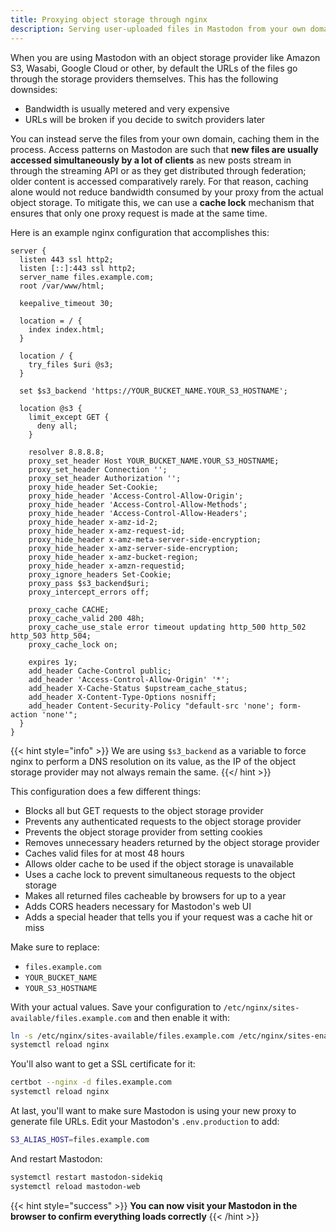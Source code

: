 ```yaml
---
title: Proxying object storage through nginx
description: Serving user-uploaded files in Mastodon from your own domain
---
```


When you are using Mastodon with an object storage provider like Amazon S3, Wasabi, Google Cloud or other, by default the URLs of the files go through the storage providers themselves. This has the following downsides:

- Bandwidth is usually metered and very expensive
- URLs will be broken if you decide to switch providers later

You can instead serve the files from your own domain, caching them in the process. Access patterns on Mastodon are such that **new files are usually accessed simultaneously by a lot of clients** as new posts stream in through the streaming API or as they get distributed through federation; older content is accessed comparatively rarely. For that reason, caching alone would not reduce bandwidth consumed by your proxy from the actual object storage. To mitigate this, we can use a **cache lock** mechanism that ensures that only one proxy request is made at the same time.

Here is an example nginx configuration that accomplishes this:

```nginx
server {
  listen 443 ssl http2;
  listen [::]:443 ssl http2;
  server_name files.example.com;
  root /var/www/html;

  keepalive_timeout 30;

  location = / {
    index index.html;
  }

  location / {
    try_files $uri @s3;
  }

  set $s3_backend 'https://YOUR_BUCKET_NAME.YOUR_S3_HOSTNAME';

  location @s3 {
    limit_except GET {
      deny all;
    }

    resolver 8.8.8.8;
    proxy_set_header Host YOUR_BUCKET_NAME.YOUR_S3_HOSTNAME;
    proxy_set_header Connection '';
    proxy_set_header Authorization '';
    proxy_hide_header Set-Cookie;
    proxy_hide_header 'Access-Control-Allow-Origin';
    proxy_hide_header 'Access-Control-Allow-Methods';
    proxy_hide_header 'Access-Control-Allow-Headers';
    proxy_hide_header x-amz-id-2;
    proxy_hide_header x-amz-request-id;
    proxy_hide_header x-amz-meta-server-side-encryption;
    proxy_hide_header x-amz-server-side-encryption;
    proxy_hide_header x-amz-bucket-region;
    proxy_hide_header x-amzn-requestid;
    proxy_ignore_headers Set-Cookie;
    proxy_pass $s3_backend$uri;
    proxy_intercept_errors off;

    proxy_cache CACHE;
    proxy_cache_valid 200 48h;
    proxy_cache_use_stale error timeout updating http_500 http_502 http_503 http_504;
    proxy_cache_lock on;

    expires 1y;
    add_header Cache-Control public;
    add_header 'Access-Control-Allow-Origin' '*';
    add_header X-Cache-Status $upstream_cache_status;
    add_header X-Content-Type-Options nosniff;
    add_header Content-Security-Policy "default-src 'none'; form-action 'none'";
  }
}
```

{{< hint style="info" >}}
We are using `$s3_backend` as a variable to force nginx to perform a DNS resolution on its value, as the IP of the object storage provider may not always remain the same.
{{</ hint >}}

This configuration does a few different things:

- Blocks all but GET requests to the object storage provider
- Prevents any authenticated requests to the object storage provider
- Prevents the object storage provider from setting cookies
- Removes unnecessary headers returned by the object storage provider
- Caches valid files for at most 48 hours
- Allows older cache to be used if the object storage is unavailable
- Uses a cache lock to prevent simultaneous requests to the object storage
- Makes all returned files cacheable by browsers for up to a year
- Adds CORS headers necessary for Mastodon's web UI
- Adds a special header that tells you if your request was a cache hit or miss

Make sure to replace:

- `files.example.com`
- `YOUR_BUCKET_NAME`
- `YOUR_S3_HOSTNAME`

With your actual values. Save your configuration to `/etc/nginx/sites-available/files.example.com` and then enable it with:

```bash
ln -s /etc/nginx/sites-available/files.example.com /etc/nginx/sites-enabled/
systemctl reload nginx
```

You'll also want to get a SSL certificate for it:

```bash
certbot --nginx -d files.example.com
systemctl reload nginx
```

At last, you'll want to make sure Mastodon is using your new proxy to generate file URLs. Edit your Mastodon's `.env.production` to add:

```bash
S3_ALIAS_HOST=files.example.com
```

And restart Mastodon:

```bash
systemctl restart mastodon-sidekiq
systemctl reload mastodon-web
```

{{< hint style="success" >}}
**You can now visit your Mastodon in the browser to confirm everything loads correctly**
{{< /hint >}}

